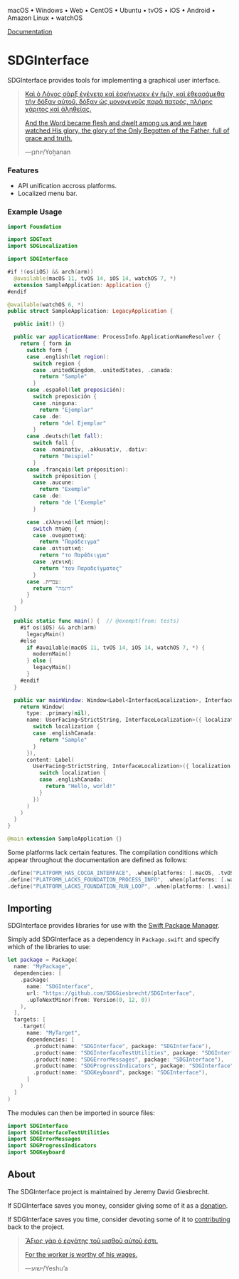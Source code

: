 <!--
 README.md

 This source file is part of the SDGInterface open source project.
 https://sdggiesbrecht.github.io/SDGInterface

 Copyright ©2018–2021 Jeremy David Giesbrecht and the SDGInterface project contributors.

 Soli Deo gloria.

 Licensed under the Apache Licence, Version 2.0.
 See http://www.apache.org/licenses/LICENSE-2.0 for licence information.
 -->

macOS • Windows • Web • CentOS • Ubuntu • tvOS • iOS • Android • Amazon Linux • watchOS

[Documentation](https://sdggiesbrecht.github.io/SDGInterface/%F0%9F%87%A8%F0%9F%87%A6EN)

# SDGInterface

SDGInterface provides tools for implementing a graphical user interface.

> [Καὶ ὁ Λόγος σὰρξ ἐγένετο καὶ ἐσκήνωσεν ἐν ἡμῖν, καὶ ἐθεασάμεθα τὴν δόξαν αὐτοῦ, δόξαν ὡς μονογενοῦς παρὰ πατρός, πλήρης χάριτος καὶ ἀληθείας.](https://www.biblegateway.com/passage/?search=John+1&version=SBLGNT;NIV)
>
> [And the Word became flesh and dwelt among us and we have watched His glory, the glory of the Only Begotten of the Father, full of grace and truth.](https://www.biblegateway.com/passage/?search=John+1&version=SBLGNT;NIV)
>
> ―‎יוחנן⁩/Yoẖanan

### Features

- API unification accross platforms.
- Localized menu bar.

### Example Usage

```swift
import Foundation

import SDGText
import SDGLocalization

import SDGInterface

#if !(os(iOS) && arch(arm))
  @available(macOS 11, tvOS 14, iOS 14, watchOS 7, *)
  extension SampleApplication: Application {}
#endif

@available(watchOS 6, *)
public struct SampleApplication: LegacyApplication {

  public init() {}

  public var applicationName: ProcessInfo.ApplicationNameResolver {
    return { form in
      switch form {
      case .english(let region):
        switch region {
        case .unitedKingdom, .unitedStates, .canada:
          return "Sample"
        }
      case .español(let preposición):
        switch preposición {
        case .ninguna:
          return "Ejemplar"
        case .de:
          return "del Ejemplar"
        }
      case .deutsch(let fall):
        switch fall {
        case .nominativ, .akkusativ, .dativ:
          return "Beispiel"
        }
      case .français(let préposition):
        switch préposition {
        case .aucune:
          return "Exemple"
        case .de:
          return "de l’Exemple"
        }

      case .ελληνικά(let πτώση):
        switch πτώση {
        case .ονομαστική:
          return "Παράδειγμα"
        case .αιτιατική:
          return "το Παράδειγμα"
        case .γενική:
          return "του Παραδείγματος"
        }
      case .עברית:
        return "דוגמה"
      }
    }
  }

  public static func main() {  // @exempt(from: tests)
    #if os(iOS) && arch(arm)
      legacyMain()
    #else
      if #available(macOS 11, tvOS 14, iOS 14, watchOS 7, *) {
        modernMain()
      } else {
        legacyMain()
      }
    #endif
  }

  public var mainWindow: Window<Label<InterfaceLocalization>, InterfaceLocalization> {
    return Window(
      type: .primary(nil),
      name: UserFacing<StrictString, InterfaceLocalization>({ localization in
        switch localization {
        case .englishCanada:
          return "Sample"
        }
      }),
      content: Label(
        UserFacing<StrictString, InterfaceLocalization>({ localization in
          switch localization {
          case .englishCanada:
            return "Hello, world!"
          }
        })
      )
    )
  }
}
```

```swift
@main extension SampleApplication {}
```

Some platforms lack certain features. The compilation conditions which appear throughout the documentation are defined as follows:

```swift
.define("PLATFORM_HAS_COCOA_INTERFACE", .when(platforms: [.macOS, .tvOS, .iOS])),
.define("PLATFORM_LACKS_FOUNDATION_PROCESS_INFO", .when(platforms: [.wasi])),
.define("PLATFORM_LACKS_FOUNDATION_RUN_LOOP", .when(platforms: [.wasi])),
```

## Importing

SDGInterface provides libraries for use with the [Swift Package Manager](https://swift.org/package-manager/).

Simply add SDGInterface as a dependency in `Package.swift` and specify which of the libraries to use:

```swift
let package = Package(
  name: "MyPackage",
  dependencies: [
    .package(
      name: "SDGInterface",
      url: "https://github.com/SDGGiesbrecht/SDGInterface",
      .upToNextMinor(from: Version(0, 12, 0))
    ),
  ],
  targets: [
    .target(
      name: "MyTarget",
      dependencies: [
        .product(name: "SDGInterface", package: "SDGInterface"),
        .product(name: "SDGInterfaceTestUtilities", package: "SDGInterface"),
        .product(name: "SDGErrorMessages", package: "SDGInterface"),
        .product(name: "SDGProgressIndicators", package: "SDGInterface"),
        .product(name: "SDGKeyboard", package: "SDGInterface"),
      ]
    )
  ]
)
```

The modules can then be imported in source files:

```swift
import SDGInterface
import SDGInterfaceTestUtilities
import SDGErrorMessages
import SDGProgressIndicators
import SDGKeyboard
```

## About

The SDGInterface project is maintained by Jeremy David Giesbrecht.

If SDGInterface saves you money, consider giving some of it as a [donation](https://paypal.me/JeremyGiesbrecht).

If SDGInterface saves you time, consider devoting some of it to [contributing](https://github.com/SDGGiesbrecht/SDGInterface) back to the project.

> [Ἄξιος γὰρ ὁ ἐργάτης τοῦ μισθοῦ αὐτοῦ ἐστι.](https://www.biblegateway.com/passage/?search=Luke+10&version=SBLGNT;NIV)
>
> [For the worker is worthy of his wages.](https://www.biblegateway.com/passage/?search=Luke+10&version=SBLGNT;NIV)
>
> ―‎ישוע/Yeshuʼa
